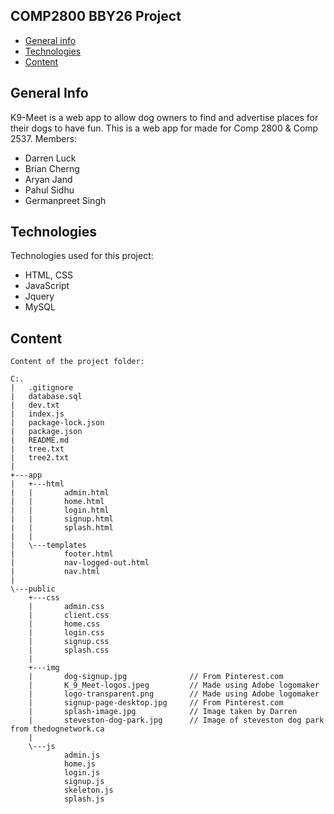 ## COMP2800 BBY26 Project ##

* [General info](#general-info)
* [Technologies](#technologies)
* [Content](#content)

## General Info
K9-Meet is a web app to allow dog owners to find and advertise places for their dogs to have fun.
This is a web app for made for Comp 2800 & Comp 2537.
Members:
* Darren Luck
* Brian Cherng
* Aryan Jand
* Pahul Sidhu
* Germanpreet Singh

## Technologies
Technologies used for this project:
* HTML, CSS
* JavaScript
* Jquery
* MySQL

## Content
```
Content of the project folder:

C:.
|   .gitignore
|   database.sql
|   dev.txt
|   index.js
|   package-lock.json
|   package.json
|   README.md
|   tree.txt
|   tree2.txt
|   
+---app
|   +---html
|   |       admin.html
|   |       home.html
|   |       login.html
|   |       signup.html
|   |       splash.html
|   |       
|   \---templates
|           footer.html
|           nav-logged-out.html
|           nav.html
|                      
\---public
    +---css
    |       admin.css
    |       client.css
    |       home.css
    |       login.css
    |       signup.css
    |       splash.css
    |       
    +---img
    |       dog-signup.jpg              // From Pinterest.com
    |       K_9_Meet-logos.jpeg         // Made using Adobe logomaker
    |       logo-transparent.png        // Made using Adobe logomaker
    |       signup-page-desktop.jpg     // From Pinterest.com
    |       splash-image.jpg            // Image taken by Darren
    |       steveston-dog-park.jpg      // Image of steveston dog park from thedognetwork.ca
    |       
    \---js
            admin.js
            home.js
            login.js
            signup.js
            skeleton.js
            splash.js
```